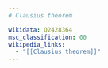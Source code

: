 ```yaml
---
# Clausius theorem

wikidata: Q2428364
msc_classification: 00
wikipedia_links:
  - "[[Clausius theorem]]"
---
```

